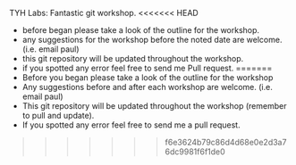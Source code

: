 TYH Labs: Fantastic git workshop.
<<<<<<< HEAD
- before began please take a look of the outline for the workshop.
- any suggestions for the workshop before the noted date are welcome. (i.e. email paul)
- this git repository will be updated throughout the workshop.
- if you spotted any error feel free to send me Pull request.
=======
- Before you began please take a look of the outline for the workshop
- Any suggestions before and after each workshop are welcome. (i.e. email paul)
- This git repository will be updated throughout the workshop (remember to pull and update).
- If you spotted any error feel free to send me a pull request.
>>>>>>> f6e3624b79c86d4d68e0e2d3a76dc9981f6f1de0
